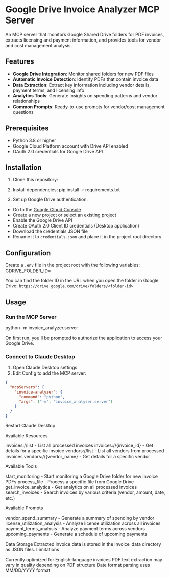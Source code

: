 # Google Drive Invoice Analyzer MCP Server

An MCP server that monitors Google Shared Drive folders for PDF invoices, extracts licensing and payment information, and provides tools for vendor and cost management analysis.

## Features

- **Google Drive Integration**: Monitor shared folders for new PDF files
- **Automatic Invoice Detection**: Identify PDFs that contain invoice data
- **Data Extraction**: Extract key information including vendor details, payment terms, and licensing info
- **Analytics Tools**: Generate insights on spending patterns and vendor relationships
- **Common Prompts**: Ready-to-use prompts for vendor/cost management questions

## Prerequisites

- Python 3.8 or higher
- Google Cloud Platform account with Drive API enabled
- OAuth 2.0 credentials for Google Drive API

## Installation

1. Clone this repository:

2. Install dependencies:
pip install -r requirements.txt

3. Set up Google Drive authentication:
- Go to the [Google Cloud Console](https://console.cloud.google.com/)
- Create a new project or select an existing project
- Enable the Google Drive API
- Create OAuth 2.0 Client ID credentials (Desktop application)
- Download the credentials JSON file
- Rename it to `credentials.json` and place it in the project root directory

## Configuration

Create a `.env` file in the project root with the following variables:
GDRIVE_FOLDER_ID=<your-google-drive-folder-id>

You can find the folder ID in the URL when you open the folder in Google Drive:
`https://drive.google.com/drive/folders/<folder-id>`

## Usage

### Run the MCP Server
python -m invoice_analyzer.server

On first run, you'll be prompted to authorize the application to access your Google Drive.

### Connect to Claude Desktop

1. Open Claude Desktop settings
2. Edit Config to add the MCP server:

```json
{
  "mcpServers": {
    "invoice-analyzer": {
      "command": "python",
      "args": ["-m", "invoice_analyzer.server"]
    }
  }
}
```

Restart Claude Desktop

Available Resources

invoices://list - List all processed invoices
invoices://{invoice_id} - Get details for a specific invoice
vendors://list - List all vendors from processed invoices
vendors://{vendor_name} - Get details for a specific vendor

Available Tools

start_monitoring - Start monitoring a Google Drive folder for new invoice PDFs
process_file - Process a specific file from Google Drive
get_invoice_analytics - Get analytics on all processed invoices
search_invoices - Search invoices by various criteria (vendor, amount, date, etc.)

Available Prompts

vendor_spend_summary - Generate a summary of spending by vendor
license_utilization_analysis - Analyze license utilization across all invoices
payment_terms_analysis - Analyze payment terms across vendors
upcoming_payments - Generate a schedule of upcoming payments

Data Storage
Extracted invoice data is stored in the invoice_data directory as JSON files.
Limitations

Currently optimized for English-language invoices
PDF text extraction may vary in quality depending on PDF structure
Date format parsing uses MM/DD/YYYY format

